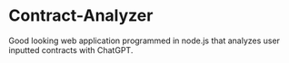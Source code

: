 # Contract-Analyzer
Good looking web application programmed in node.js that analyzes user inputted contracts with ChatGPT.
